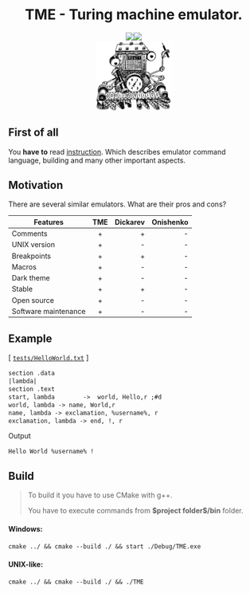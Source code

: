 # <center>TME - Turing machine emulator.</center>

<center>
<img src="https://img.shields.io/badge/C%2B%2B-11-ff69b4"><img src="https://img.shields.io/badge/License-MIT-brightgreen">
</center>

<center><img src="./logo.jpg" width="30%"></center>


## **First of all**
You **have to** read <a href="https://github.com/Kaifolog/TME/raw/master/instruction.pdf">instruction</a>. Which describes emulator command language, building and many other important aspects.


## Motivation

There are several similar emulators. What are their pros and cons?

| Features       | TME                | Dickarev | Onishenko |
| -------------- |:------------------:| --------:| ---------:|
| Comments       | +                  |     +    |     -     |
| UNIX version   | +                  |     -    |     -     |
| Breakpoints    | +                  |     +    |     -     |
| Macros         | +                  |     -    |     -     |
| Dark theme     | +                  |     -    |     -     |
| Stable         | +                  |     +    |     -     |
| Open source    | +                  |     -    |     -     |
| Software maintenance  | +                  |     -    |     -     |


## Example
[ [`tests/HelloWorld.txt`](tests/HelloWorld.txt) ]
```
section .data
|lambda|
section .text
start, lambda    	 ->  world, Hello,r	;#d
world, lambda -> name, World,r
name, lambda -> exclamation, %username%, r
exclamation, lambda -> end, !, r
```
<summary>Output</summary>

```
Hello World %username% !
```

## Build
>To build it you have to use CMake with g++.<p>
You have to execute commands from __\$project folder\$/bin__ folder.



#### **Windows:**
```
cmake ../ && cmake --build ./ && start ./Debug/TME.exe
```

#### **UNIX-like:**
```
cmake ../ && cmake --build ./ && ./TME
```
